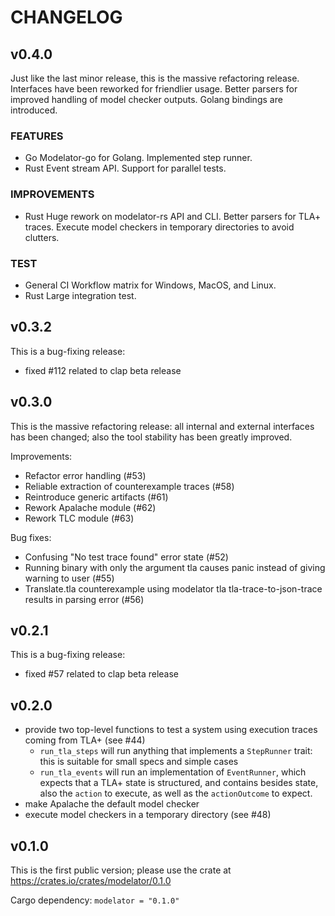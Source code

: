 # CHANGELOG

## v0.4.0

Just like the last minor release, this is the massive refactoring release.
Interfaces have been reworked for friendlier usage.
Better parsers for improved handling of model checker outputs.
Golang bindings are introduced.

### FEATURES

- Go
    Modelator-go for Golang.
    Implemented step runner.
- Rust
    Event stream API.
    Support for parallel tests.

### IMPROVEMENTS

- Rust
    Huge rework on modelator-rs API and CLI.
    Better parsers for TLA+ traces.
    Execute model checkers in temporary directories to avoid clutters.

### TEST

- General
    CI Workflow matrix for Windows, MacOS, and Linux.
- Rust
    Large integration test.

## v0.3.2

This is a bug-fixing release:
 - fixed #112 related to clap beta release

## v0.3.0

This is the massive refactoring release: all internal and external interfaces has been changed; also the tool stability has been greatly improved.

Improvements:
 - Refactor error handling (#53)
 - Reliable extraction of counterexample traces (#58)
 - Reintroduce generic artifacts (#61)
 - Rework Apalache module (#62)
 - Rework TLC module (#63)

Bug fixes:
 - Confusing "No test trace found" error state (#52)
 - Running binary with only the argument tla causes panic instead of giving warning to user (#55)
 - Translate.tla counterexample using modelator tla tla-trace-to-json-trace <filename> results in parsing error (#56)

## v0.2.1

This is a bug-fixing release:
 - fixed #57 related to clap beta release

## v0.2.0

* provide two top-level functions to test a system using execution traces coming from TLA+ (see #44)
  - `run_tla_steps` will run anything that implements a `StepRunner` trait: this is suitable for small specs and simple cases
  - `run_tla_events` will run an implementation of `EventRunner`, which expects that a TLA+ state is structured, and contains besides state, also the `action` to execute, as well as the `actionOutcome` to expect.
* make Apalache the default model checker
* execute model checkers in a temporary directory (see #48)

## v0.1.0

This is the first public version; please use the crate at https://crates.io/crates/modelator/0.1.0

Cargo dependency: `modelator = "0.1.0"`

